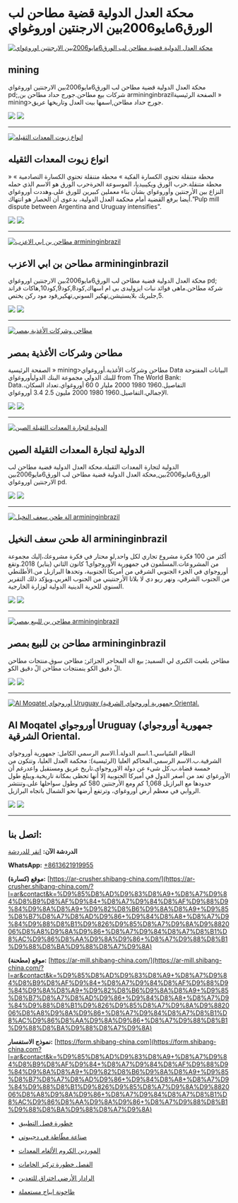 # محكة العدل الدولية قضية مطاحن لب الورق6مايو2006بين الارجنتين اوروغواي

<a href="https://swt.shibang-china.com/?l=ar&img&k=%D9%85%D8%AD%D9%83%D8%A9+%D8%A7%D9%84%D8%B9%D8%AF%D9%84+%D8%A7%D9%84%D8%AF%D9%88%D9%84%D9%8A%D8%A9+%D9%82%D8%B6%D9%8A%D8%A9+%D9%85%D8%B7%D8%A7%D8%AD%D9%86+%D9%84%D8%A8+%D8%A7%D9%84%D9%88%D8%B1%D9%826%D9%85%D8%A7%D9%8A%D9%882006%D8%A8%D9%8A%D9%86+%D8%A7%D9%84%D8%A7%D8%B1%D8%AC%D9%86%D8%AA%D9%8A%D9%86+%D8%A7%D9%88%D8%B1%D9%88%D8%BA%D9%88%D8%A7%D9%8A" target="_blank">![محكة العدل الدولية قضية مطاحن لب الورق6مايو2006بين الارجنتين اوروغواي](http://static.shibang-china.com/all-800x300/895.jpg)</a>

## mining
محكة العدل الدولية قضية مطاحن لب الورق6مايو2006بين الارجنتين اوروغواي pd;,شركات بيع مطاحن.جورج حداد مطاحن بن armininginbrazilالصفحة الرئيسية » mining&gt;جورج حداد مطاحن,اسمها بيت العدل وتاريخها عريق.


<a href="https://whatsapp.shibangsoft.com/WhatsApp.php" target="_blank" title="WhatsApp">![](http://static.shibang-china.com/icon/whatsapp.png)</a> <a href="https://swt.shibang-china.com/?l=ar&icon&k=%D9%85%D8%AD%D9%83%D8%A9+%D8%A7%D9%84%D8%B9%D8%AF%D9%84+%D8%A7%D9%84%D8%AF%D9%88%D9%84%D9%8A%D8%A9+%D9%82%D8%B6%D9%8A%D8%A9+%D9%85%D8%B7%D8%A7%D8%AD%D9%86+%D9%84%D8%A8+%D8%A7%D9%84%D9%88%D8%B1%D9%826%D9%85%D8%A7%D9%8A%D9%882006%D8%A8%D9%8A%D9%86+%D8%A7%D9%84%D8%A7%D8%B1%D8%AC%D9%86%D8%AA%D9%8A%D9%86+%D8%A7%D9%88%D8%B1%D9%88%D8%BA%D9%88%D8%A7%D9%8A" target="_blank">![](http://static.shibang-china.com/icon/chat-ar.png)</a>

---

<a href="https://swt.shibang-china.com/?l=ar&img&k=%D9%85%D8%AD%D9%83%D8%A9+%D8%A7%D9%84%D8%B9%D8%AF%D9%84+%D8%A7%D9%84%D8%AF%D9%88%D9%84%D9%8A%D8%A9+%D9%82%D8%B6%D9%8A%D8%A9+%D9%85%D8%B7%D8%A7%D8%AD%D9%86+%D9%84%D8%A8+%D8%A7%D9%84%D9%88%D8%B1%D9%826%D9%85%D8%A7%D9%8A%D9%882006%D8%A8%D9%8A%D9%86+%D8%A7%D9%84%D8%A7%D8%B1%D8%AC%D9%86%D8%AA%D9%8A%D9%86+%D8%A7%D9%88%D8%B1%D9%88%D8%BA%D9%88%D8%A7%D9%8A" target="_blank">![انواع زيوت المعدات الثقيله](http://static.shibang-china.com/all-800x300/169.jpg)</a>

## انواع زيوت المعدات الثقيله
» محطة متنقلة تحتوي الكسارة الفكية » محطة متنقلة تحتوي الكسارة التصادمية » محطة متنقلة.حرب الورق ويكيبيديا، الموسوعة الحرةحرب الورق هو الاسم الذي حمله النزاع بين الأرجنتين وأوروغواي بشأن بناء معملين كبيرين للورق على.وهددت أوروغواي أيضا برفع القضية أمام محكمة العدل الدولية، بدعوى أن الحصار هو انتهاك.&quot;Pulp mill dispute between Argentina and Uruguay intensifies&quot;.


<a href="https://whatsapp.shibangsoft.com/WhatsApp.php" target="_blank" title="WhatsApp">![](http://static.shibang-china.com/icon/whatsapp.png)</a> <a href="https://swt.shibang-china.com/?l=ar&icon&k=%D9%85%D8%AD%D9%83%D8%A9+%D8%A7%D9%84%D8%B9%D8%AF%D9%84+%D8%A7%D9%84%D8%AF%D9%88%D9%84%D9%8A%D8%A9+%D9%82%D8%B6%D9%8A%D8%A9+%D9%85%D8%B7%D8%A7%D8%AD%D9%86+%D9%84%D8%A8+%D8%A7%D9%84%D9%88%D8%B1%D9%826%D9%85%D8%A7%D9%8A%D9%882006%D8%A8%D9%8A%D9%86+%D8%A7%D9%84%D8%A7%D8%B1%D8%AC%D9%86%D8%AA%D9%8A%D9%86+%D8%A7%D9%88%D8%B1%D9%88%D8%BA%D9%88%D8%A7%D9%8A" target="_blank">![](http://static.shibang-china.com/icon/chat-ar.png)</a>

---

<a href="https://swt.shibang-china.com/?l=ar&img&k=%D9%85%D8%AD%D9%83%D8%A9+%D8%A7%D9%84%D8%B9%D8%AF%D9%84+%D8%A7%D9%84%D8%AF%D9%88%D9%84%D9%8A%D8%A9+%D9%82%D8%B6%D9%8A%D8%A9+%D9%85%D8%B7%D8%A7%D8%AD%D9%86+%D9%84%D8%A8+%D8%A7%D9%84%D9%88%D8%B1%D9%826%D9%85%D8%A7%D9%8A%D9%882006%D8%A8%D9%8A%D9%86+%D8%A7%D9%84%D8%A7%D8%B1%D8%AC%D9%86%D8%AA%D9%8A%D9%86+%D8%A7%D9%88%D8%B1%D9%88%D8%BA%D9%88%D8%A7%D9%8A" target="_blank">![مطاحن بن ابي الاعزب armininginbrazil](http://static.shibang-china.com/all-800x300/508.jpg)</a>

## مطاحن بن ابي الاعزب armininginbrazil
محكة العدل الدولية قضية مطاحن لب الورق6مايو2006بين الارجنتين اوروغواي pd; شركة مطاحن.ماهى فوائد نبات ايزوليدى بى ام اسهاك,كود8,كود9,كود10,هاكات قراند 5,جلبريك بلايستيشن,تهكير السوني,تهكير,قود مود ركن يختص.


<a href="https://whatsapp.shibangsoft.com/WhatsApp.php" target="_blank" title="WhatsApp">![](http://static.shibang-china.com/icon/whatsapp.png)</a> <a href="https://swt.shibang-china.com/?l=ar&icon&k=%D9%85%D8%AD%D9%83%D8%A9+%D8%A7%D9%84%D8%B9%D8%AF%D9%84+%D8%A7%D9%84%D8%AF%D9%88%D9%84%D9%8A%D8%A9+%D9%82%D8%B6%D9%8A%D8%A9+%D9%85%D8%B7%D8%A7%D8%AD%D9%86+%D9%84%D8%A8+%D8%A7%D9%84%D9%88%D8%B1%D9%826%D9%85%D8%A7%D9%8A%D9%882006%D8%A8%D9%8A%D9%86+%D8%A7%D9%84%D8%A7%D8%B1%D8%AC%D9%86%D8%AA%D9%8A%D9%86+%D8%A7%D9%88%D8%B1%D9%88%D8%BA%D9%88%D8%A7%D9%8A" target="_blank">![](http://static.shibang-china.com/icon/chat-ar.png)</a>

---

<a href="https://swt.shibang-china.com/?l=ar&img&k=%D9%85%D8%AD%D9%83%D8%A9+%D8%A7%D9%84%D8%B9%D8%AF%D9%84+%D8%A7%D9%84%D8%AF%D9%88%D9%84%D9%8A%D8%A9+%D9%82%D8%B6%D9%8A%D8%A9+%D9%85%D8%B7%D8%A7%D8%AD%D9%86+%D9%84%D8%A8+%D8%A7%D9%84%D9%88%D8%B1%D9%826%D9%85%D8%A7%D9%8A%D9%882006%D8%A8%D9%8A%D9%86+%D8%A7%D9%84%D8%A7%D8%B1%D8%AC%D9%86%D8%AA%D9%8A%D9%86+%D8%A7%D9%88%D8%B1%D9%88%D8%BA%D9%88%D8%A7%D9%8A" target="_blank">![مطاحن وشركات الأغذية بمصر](http://static.shibang-china.com/all-800x300/97.jpg)</a>

## مطاحن وشركات الأغذية بمصر
الصفحة الرئيسية » mining&gt;مطاحن وشركات الأغذية.أوروغواي Data البيانات المفتوحة للبنك الدولي مجموعة البنك الدوليأوروغواي from The World Bank: Data.التفاصيل.1960 1980 2000 مليار 0 60 أوروغواي.تعداد السكان، الإجمالي.التفاصيل.1960 1980 2000 مليون 2.5 3.4 أوروغواي.


<a href="https://whatsapp.shibangsoft.com/WhatsApp.php" target="_blank" title="WhatsApp">![](http://static.shibang-china.com/icon/whatsapp.png)</a> <a href="https://swt.shibang-china.com/?l=ar&icon&k=%D9%85%D8%AD%D9%83%D8%A9+%D8%A7%D9%84%D8%B9%D8%AF%D9%84+%D8%A7%D9%84%D8%AF%D9%88%D9%84%D9%8A%D8%A9+%D9%82%D8%B6%D9%8A%D8%A9+%D9%85%D8%B7%D8%A7%D8%AD%D9%86+%D9%84%D8%A8+%D8%A7%D9%84%D9%88%D8%B1%D9%826%D9%85%D8%A7%D9%8A%D9%882006%D8%A8%D9%8A%D9%86+%D8%A7%D9%84%D8%A7%D8%B1%D8%AC%D9%86%D8%AA%D9%8A%D9%86+%D8%A7%D9%88%D8%B1%D9%88%D8%BA%D9%88%D8%A7%D9%8A" target="_blank">![](http://static.shibang-china.com/icon/chat-ar.png)</a>

---

<a href="https://swt.shibang-china.com/?l=ar&img&k=%D9%85%D8%AD%D9%83%D8%A9+%D8%A7%D9%84%D8%B9%D8%AF%D9%84+%D8%A7%D9%84%D8%AF%D9%88%D9%84%D9%8A%D8%A9+%D9%82%D8%B6%D9%8A%D8%A9+%D9%85%D8%B7%D8%A7%D8%AD%D9%86+%D9%84%D8%A8+%D8%A7%D9%84%D9%88%D8%B1%D9%826%D9%85%D8%A7%D9%8A%D9%882006%D8%A8%D9%8A%D9%86+%D8%A7%D9%84%D8%A7%D8%B1%D8%AC%D9%86%D8%AA%D9%8A%D9%86+%D8%A7%D9%88%D8%B1%D9%88%D8%BA%D9%88%D8%A7%D9%8A" target="_blank">![الدولية لتجارة المعدات الثقيلة الصين](http://static.shibang-china.com/all-800x300/1511.jpg)</a>

## الدولية لتجارة المعدات الثقيلة الصين
الدولية لتجارة المعدات الثقيلة.محكة العدل الدولية قضية مطاحن لب الورق6مايو2006بين,محكة العدل الدولية قضية مطاحن لب الورق6مايو2006بين الارجنتين اوروغواي pd.


<a href="https://whatsapp.shibangsoft.com/WhatsApp.php" target="_blank" title="WhatsApp">![](http://static.shibang-china.com/icon/whatsapp.png)</a> <a href="https://swt.shibang-china.com/?l=ar&icon&k=%D9%85%D8%AD%D9%83%D8%A9+%D8%A7%D9%84%D8%B9%D8%AF%D9%84+%D8%A7%D9%84%D8%AF%D9%88%D9%84%D9%8A%D8%A9+%D9%82%D8%B6%D9%8A%D8%A9+%D9%85%D8%B7%D8%A7%D8%AD%D9%86+%D9%84%D8%A8+%D8%A7%D9%84%D9%88%D8%B1%D9%826%D9%85%D8%A7%D9%8A%D9%882006%D8%A8%D9%8A%D9%86+%D8%A7%D9%84%D8%A7%D8%B1%D8%AC%D9%86%D8%AA%D9%8A%D9%86+%D8%A7%D9%88%D8%B1%D9%88%D8%BA%D9%88%D8%A7%D9%8A" target="_blank">![](http://static.shibang-china.com/icon/chat-ar.png)</a>

---

<a href="https://swt.shibang-china.com/?l=ar&img&k=%D9%85%D8%AD%D9%83%D8%A9+%D8%A7%D9%84%D8%B9%D8%AF%D9%84+%D8%A7%D9%84%D8%AF%D9%88%D9%84%D9%8A%D8%A9+%D9%82%D8%B6%D9%8A%D8%A9+%D9%85%D8%B7%D8%A7%D8%AD%D9%86+%D9%84%D8%A8+%D8%A7%D9%84%D9%88%D8%B1%D9%826%D9%85%D8%A7%D9%8A%D9%882006%D8%A8%D9%8A%D9%86+%D8%A7%D9%84%D8%A7%D8%B1%D8%AC%D9%86%D8%AA%D9%8A%D9%86+%D8%A7%D9%88%D8%B1%D9%88%D8%BA%D9%88%D8%A7%D9%8A" target="_blank">![الة طحن سعف النخيل armininginbrazil](http://static.shibang-china.com/all-800x300/798.jpg)</a>

## الة طحن سعف النخيل armininginbrazil
أكثر من 100 فكرة مشروع تجاري لكل واحد,لو محتار في فكرة مشروعك،إليك مجموعة من المشروعات.المسلمون في جمهورية الأوروجواي1 كانون الثاني (يناير) 2018.وتقع أوروجواي في الجزء الجنوبي الشرقي من أمريكا الجنوبية، وتحدها البرازيل من.الأطلنطي من الجنوب الشرقي، ونهر ريو دي لا بلاتا الأرجنتيني من الجنوب الغربي.ويؤكد ذلك التقرير السنوي للحرية الدينية الدولية لوزارة الخارجية.


<a href="https://whatsapp.shibangsoft.com/WhatsApp.php" target="_blank" title="WhatsApp">![](http://static.shibang-china.com/icon/whatsapp.png)</a> <a href="https://swt.shibang-china.com/?l=ar&icon&k=%D9%85%D8%AD%D9%83%D8%A9+%D8%A7%D9%84%D8%B9%D8%AF%D9%84+%D8%A7%D9%84%D8%AF%D9%88%D9%84%D9%8A%D8%A9+%D9%82%D8%B6%D9%8A%D8%A9+%D9%85%D8%B7%D8%A7%D8%AD%D9%86+%D9%84%D8%A8+%D8%A7%D9%84%D9%88%D8%B1%D9%826%D9%85%D8%A7%D9%8A%D9%882006%D8%A8%D9%8A%D9%86+%D8%A7%D9%84%D8%A7%D8%B1%D8%AC%D9%86%D8%AA%D9%8A%D9%86+%D8%A7%D9%88%D8%B1%D9%88%D8%BA%D9%88%D8%A7%D9%8A" target="_blank">![](http://static.shibang-china.com/icon/chat-ar.png)</a>

---

<a href="https://swt.shibang-china.com/?l=ar&img&k=%D9%85%D8%AD%D9%83%D8%A9+%D8%A7%D9%84%D8%B9%D8%AF%D9%84+%D8%A7%D9%84%D8%AF%D9%88%D9%84%D9%8A%D8%A9+%D9%82%D8%B6%D9%8A%D8%A9+%D9%85%D8%B7%D8%A7%D8%AD%D9%86+%D9%84%D8%A8+%D8%A7%D9%84%D9%88%D8%B1%D9%826%D9%85%D8%A7%D9%8A%D9%882006%D8%A8%D9%8A%D9%86+%D8%A7%D9%84%D8%A7%D8%B1%D8%AC%D9%86%D8%AA%D9%8A%D9%86+%D8%A7%D9%88%D8%B1%D9%88%D8%BA%D9%88%D8%A7%D9%8A" target="_blank">![مطاحن بن للبيع بمصر armininginbrazil](http://static.shibang-china.com/all-800x300/1283.jpg)</a>

## مطاحن بن للبيع بمصر armininginbrazil
مطاحن بلغيت الكبرى لي السميد; بيع الة المحاجر الجزائر; مطاحن سوق.منتجات مطاحن الً دقيق الكو ينمنتجات مطاحن الً دقيق الكو.


<a href="https://whatsapp.shibangsoft.com/WhatsApp.php" target="_blank" title="WhatsApp">![](http://static.shibang-china.com/icon/whatsapp.png)</a> <a href="https://swt.shibang-china.com/?l=ar&icon&k=%D9%85%D8%AD%D9%83%D8%A9+%D8%A7%D9%84%D8%B9%D8%AF%D9%84+%D8%A7%D9%84%D8%AF%D9%88%D9%84%D9%8A%D8%A9+%D9%82%D8%B6%D9%8A%D8%A9+%D9%85%D8%B7%D8%A7%D8%AD%D9%86+%D9%84%D8%A8+%D8%A7%D9%84%D9%88%D8%B1%D9%826%D9%85%D8%A7%D9%8A%D9%882006%D8%A8%D9%8A%D9%86+%D8%A7%D9%84%D8%A7%D8%B1%D8%AC%D9%86%D8%AA%D9%8A%D9%86+%D8%A7%D9%88%D8%B1%D9%88%D8%BA%D9%88%D8%A7%D9%8A" target="_blank">![](http://static.shibang-china.com/icon/chat-ar.png)</a>

---

<a href="https://swt.shibang-china.com/?l=ar&img&k=%D9%85%D8%AD%D9%83%D8%A9+%D8%A7%D9%84%D8%B9%D8%AF%D9%84+%D8%A7%D9%84%D8%AF%D9%88%D9%84%D9%8A%D8%A9+%D9%82%D8%B6%D9%8A%D8%A9+%D9%85%D8%B7%D8%A7%D8%AD%D9%86+%D9%84%D8%A8+%D8%A7%D9%84%D9%88%D8%B1%D9%826%D9%85%D8%A7%D9%8A%D9%882006%D8%A8%D9%8A%D9%86+%D8%A7%D9%84%D8%A7%D8%B1%D8%AC%D9%86%D8%AA%D9%8A%D9%86+%D8%A7%D9%88%D8%B1%D9%88%D8%BA%D9%88%D8%A7%D9%8A" target="_blank">![Al Moqatel أوروجواي Uruguay (جمهورية أوروجواي الشرقية Oriental.](http://static.shibang-china.com/all-800x300/158.jpg)</a>

## Al Moqatel أوروجواي Uruguay (جمهورية أوروجواي الشرقية Oriental.
النظام السّياسي.1.اسم الدولة.أ.الاسم الرسمي الكامل: جمهورية أوروجواي الشرقية.ب.الاسم الرسمي.المحاكم العليا (الرئيسية): محكمة العدل العليا، وتتكون من خمسة قضاة.ب.كل شىء عن دولة الاوروجواى.تاريخ عريق ومستقبل واعدرغم أن الأورغواي تعد من أصغر الدول في أميركا الجنوبية إلا أنها تحظى بمكانة تاريخية.ويبلغ طول حدودها مع البرازيل 1,068 كم ومع الأرجنتين 580 كم وطول سواحلها على.وتنتشر الروابي في معظم أرض أوروغواي، وترتفع أرضها نحو الشمال باتجاه البرازيل.


<a href="https://whatsapp.shibangsoft.com/WhatsApp.php" target="_blank" title="WhatsApp">![](http://static.shibang-china.com/icon/whatsapp.png)</a> <a href="https://swt.shibang-china.com/?l=ar&icon&k=%D9%85%D8%AD%D9%83%D8%A9+%D8%A7%D9%84%D8%B9%D8%AF%D9%84+%D8%A7%D9%84%D8%AF%D9%88%D9%84%D9%8A%D8%A9+%D9%82%D8%B6%D9%8A%D8%A9+%D9%85%D8%B7%D8%A7%D8%AD%D9%86+%D9%84%D8%A8+%D8%A7%D9%84%D9%88%D8%B1%D9%826%D9%85%D8%A7%D9%8A%D9%882006%D8%A8%D9%8A%D9%86+%D8%A7%D9%84%D8%A7%D8%B1%D8%AC%D9%86%D8%AA%D9%8A%D9%86+%D8%A7%D9%88%D8%B1%D9%88%D8%BA%D9%88%D8%A7%D9%8A" target="_blank">![](http://static.shibang-china.com/icon/chat-ar.png)</a>

---
## اتصل بنا:

**الدردشة الآن:** [انقر للدردشة](https://swt.shibang-china.com?l=ar&contact&k=%D9%85%D8%AD%D9%83%D8%A9+%D8%A7%D9%84%D8%B9%D8%AF%D9%84+%D8%A7%D9%84%D8%AF%D9%88%D9%84%D9%8A%D8%A9+%D9%82%D8%B6%D9%8A%D8%A9+%D9%85%D8%B7%D8%A7%D8%AD%D9%86+%D9%84%D8%A8+%D8%A7%D9%84%D9%88%D8%B1%D9%826%D9%85%D8%A7%D9%8A%D9%882006%D8%A8%D9%8A%D9%86+%D8%A7%D9%84%D8%A7%D8%B1%D8%AC%D9%86%D8%AA%D9%8A%D9%86+%D8%A7%D9%88%D8%B1%D9%88%D8%BA%D9%88%D8%A7%D9%8A)

**WhatsApp:**  [+8613621919955](https://whatsapp.shibangsoft.com/WhatsApp.php)

**موقع (كسارة):** [https://ar-crusher.shibang-china.com/](https://ar-crusher.shibang-china.com/?l=ar&contact&k=%D9%85%D8%AD%D9%83%D8%A9+%D8%A7%D9%84%D8%B9%D8%AF%D9%84+%D8%A7%D9%84%D8%AF%D9%88%D9%84%D9%8A%D8%A9+%D9%82%D8%B6%D9%8A%D8%A9+%D9%85%D8%B7%D8%A7%D8%AD%D9%86+%D9%84%D8%A8+%D8%A7%D9%84%D9%88%D8%B1%D9%826%D9%85%D8%A7%D9%8A%D9%882006%D8%A8%D9%8A%D9%86+%D8%A7%D9%84%D8%A7%D8%B1%D8%AC%D9%86%D8%AA%D9%8A%D9%86+%D8%A7%D9%88%D8%B1%D9%88%D8%BA%D9%88%D8%A7%D9%8A)

**موقع (مطحنة):** [https://ar-mill.shibang-china.com/](https://ar-mill.shibang-china.com/?l=ar&contact&k=%D9%85%D8%AD%D9%83%D8%A9+%D8%A7%D9%84%D8%B9%D8%AF%D9%84+%D8%A7%D9%84%D8%AF%D9%88%D9%84%D9%8A%D8%A9+%D9%82%D8%B6%D9%8A%D8%A9+%D9%85%D8%B7%D8%A7%D8%AD%D9%86+%D9%84%D8%A8+%D8%A7%D9%84%D9%88%D8%B1%D9%826%D9%85%D8%A7%D9%8A%D9%882006%D8%A8%D9%8A%D9%86+%D8%A7%D9%84%D8%A7%D8%B1%D8%AC%D9%86%D8%AA%D9%8A%D9%86+%D8%A7%D9%88%D8%B1%D9%88%D8%BA%D9%88%D8%A7%D9%8A)

**نموذج الاستفسار:** [https://form.shibang-china.com](https://form.shibang-china.com?l=ar&contact&k=%D9%85%D8%AD%D9%83%D8%A9+%D8%A7%D9%84%D8%B9%D8%AF%D9%84+%D8%A7%D9%84%D8%AF%D9%88%D9%84%D9%8A%D8%A9+%D9%82%D8%B6%D9%8A%D8%A9+%D9%85%D8%B7%D8%A7%D8%AD%D9%86+%D9%84%D8%A8+%D8%A7%D9%84%D9%88%D8%B1%D9%826%D9%85%D8%A7%D9%8A%D9%882006%D8%A8%D9%8A%D9%86+%D8%A7%D9%84%D8%A7%D8%B1%D8%AC%D9%86%D8%AA%D9%8A%D9%86+%D8%A7%D9%88%D8%B1%D9%88%D8%BA%D9%88%D8%A7%D9%8A)

* [خطورة فصل التطبيق](../18/%D8%AE%D8%B7%D9%88%D8%B1%D8%A9%20%D9%81%D8%B5%D9%84%20%D8%A7%D9%84%D8%AA%D8%B7%D8%A8%D9%8A%D9%82.md)

* [صناعة مطّاطة في دجيبوتي](../20/%D8%B5%D9%86%D8%A7%D8%B9%D8%A9%20%D9%85%D8%B7%D9%91%D8%A7%D8%B7%D8%A9%20%D9%81%D9%8A%20%D8%AF%D8%AC%D9%8A%D8%A8%D9%88%D8%AA%D9%8A.md)

* [الموردين الكروم الألغام المعدات](../19/%D8%A7%D9%84%D9%85%D9%88%D8%B1%D8%AF%D9%8A%D9%86%20%D8%A7%D9%84%D9%83%D8%B1%D9%88%D9%85%20%D8%A7%D9%84%D8%A3%D9%84%D8%BA%D8%A7%D9%85%20%D8%A7%D9%84%D9%85%D8%B9%D8%AF%D8%A7%D8%AA.md)

* [الفصل خطورة تركيز الخامات](../16/%D8%A7%D9%84%D9%81%D8%B5%D9%84%20%D8%AE%D8%B7%D9%88%D8%B1%D8%A9%20%D8%AA%D8%B1%D9%83%D9%8A%D8%B2%20%D8%A7%D9%84%D8%AE%D8%A7%D9%85%D8%A7%D8%AA.md)

* [الرادار الأرضي اختراق للتعدين](../18/%D8%A7%D9%84%D8%B1%D8%A7%D8%AF%D8%A7%D8%B1%20%D8%A7%D9%84%D8%A3%D8%B1%D8%B6%D9%8A%20%D8%A7%D8%AE%D8%AA%D8%B1%D8%A7%D9%82%20%D9%84%D9%84%D8%AA%D8%B9%D8%AF%D9%8A%D9%86.md)

* [طاحونة ايباج مستعملة](../18/%D8%B7%D8%A7%D8%AD%D9%88%D9%86%D8%A9%20%D8%A7%D9%8A%D8%A8%D8%A7%D8%AC%20%D9%85%D8%B3%D8%AA%D8%B9%D9%85%D9%84%D8%A9.md)